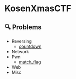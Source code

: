# KosenXmasCTF
## 🔍 Problems
- Reversing
  - [countdown](https://github.com/KosenXmasCTF/countdown)
- Network
- Pwn
  - [match_flag](https://github.com/KosenXmasCTF/match_flag)
- Web
- Misc
